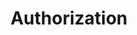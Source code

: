 ---
layout: tag-list
type: tag
title: Authorization
slug: Authorization
category: Tag
sidebar: false
description: >
    Es un error de software que se produce cuando un programa no controla adecuadamente la cantidad de datos.
---